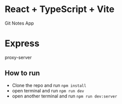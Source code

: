 # React + TypeScript + Vite

Git Notes App

# Express

proxy-server

## How to run

- Clone the repo and run `npm install`
- open terminal and run `npm run dev`
- open another terminal and run `npm run dev:server`
